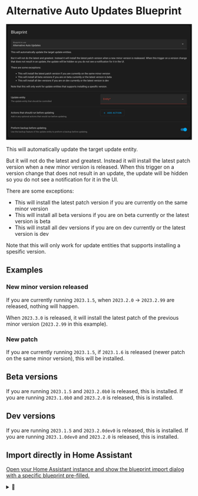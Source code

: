 # Alternative Auto Updates Blueprint

![overview](https://raw.githubusercontent.com/ludeeus/alternative-auto-update-blueprint/main/static/overview.png)

This will automatically update the target update entity.

But it will not do the latest and greatest.
Instead it will install the latest patch version when a new minor version is released.
When this trigger on a version change that does not result in an update, the update will be hidden so you do not see a notification for it in the UI.


There are some exceptions:
- This will install the latest patch version if you are currently on the same minor version
- This will install all beta versions if you are on beta currently or the latest version is beta
- This will install all dev versions if you are on dev currently or the latest version is dev


Note that this will only work for update entities that supports installing a spesific version.

## Examples

### New minor version released

If you are currently running `2023.1.5`, when `2023.2.0` -> `2023.2.99` are released, nothing will happen.

When `2023.3.0` is released, it will install the latest patch of the previous minor version (`2023.2.99` in this example).


### New patch

If you are currently running `2023.1.5`, if `2023.1.6` is released (newer patch on the same minor version), this will be installed.

## Beta versions

If you are running `2023.1.5` and `2023.2.0b0` is released, this is installed.
If you are running `2023.1.0b0` and `2023.2.0` is released, this is installed.

## Dev versions

If you are running `2023.1.5` and `2023.2.0dev0` is released, this is installed.
If you are running `2023.1.0dev0` and `2023.2.0` is released, this is installed.


## Import directly in Home Assistant

[Open your Home Assistant instance and show the blueprint import dialog with a specific blueprint pre-filled.](https://my.home-assistant.io/redirect/blueprint_import/?blueprint_url=https%3A%2F%2Fraw.githubusercontent.com%2Fludeeus%2Falternative-auto-update-blueprint%2Fmain%2Falternative_auto_updates.yaml)


<details>
<summary>
🤫
</summary>

## Download with HACS

[Open your Home Assistant instance and open a repository inside the Home Assistant Community Store.](https://my.home-assistant.io/redirect/hacs_repository/?owner=ludeeus&repository=alternative-auto-update-blueprint&category=blueprint)

</details>